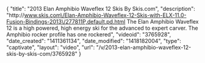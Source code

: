 {
    "title": "2013 Elan Amphibio Waveflex 12 Skis  By Skis.com",
    "description": "http:\/\/www.skis.com\/Elan-Amphibio-Waveflex-12-Skis-with-ELX-11.0-Fusion-Bindings-2013\/277811P,default,pd.html  The Elan Amphibio Waveflex 12 is a high powered, high energy ski for the advanced to expert carver. The Amphibio rocker profile has one rockered",
    "videoid": "3765928",
    "date_created": "1411361134",
    "date_modified": "1418182004",
    "type": "captivate",
    "layout": "video",
    "url": "\/v\/2013-elan-amphibio-waveflex-12-skis-by-skis-com\/3765928"
}